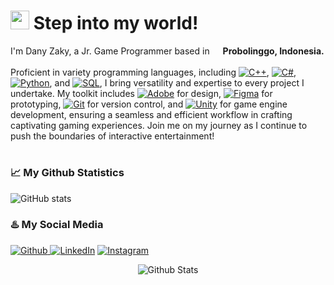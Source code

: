 <h1><img src="https://emojis.slackmojis.com/emojis/images/1531849430/4246/blob-sunglasses.gif?1531849430" width="30"/> Step into my world!</h1>

<p>I'm Dany Zaky, a Jr. Game Programmer based in <img src="https://cdn-icons-png.flaticon.com/512/5372/5372807.png" width="13"/> <b>Probolinggo, Indonesia.</b>
<br/>
<br/>
Proficient in variety programming languages, including <a href="#"><img alt="C++" src="https://custom-icon-badges.demolab.com/badge/C++-9C033A.svg?logo=cpp2&logoColor=white"></a>, <a href="#"><img alt="C#" src="https://custom-icon-badges.demolab.com/badge/C%23-68217A.svg?logo=cs2&logoColor=white"></a>, <a href="#"><img alt="Python" src="https://img.shields.io/badge/Python-14354C.svg?logo=python&logoColor=white"></a>, and <a href="#"><img alt="SQL" src="https://img.shields.io/badge/SQL-00bbcc.svg?logo=sql&logoColor=white"></a>, I bring versatility and expertise to every project I undertake.
My toolkit includes <a href="#"><img alt="Adobe" src="https://img.shields.io/badge/Adobe-FF0000.svg?logo=adobe&logoColor=white"></a> for design, <a href="#"><img alt="Figma" src="https://img.shields.io/badge/-Figma-777BB4.svg?logo=figma&logoColor=white"></a> for prototyping, <a href="#"><img alt="Git" src="https://img.shields.io/badge/Git-F05033.svg?logo=git&logoColor=white"></a> for version control, and <a href="#"><img alt="Unity" src="https://img.shields.io/badge/Unity-%23000000.svg?logo=unity&logoColor=white"></a> for game engine development, ensuring a seamless and efficient workflow in crafting captivating gaming experiences.
Join me on my journey as I continue to push the boundaries of interactive entertainment!

<h1> </h1>


### 📈 My Github Statistics

![GitHub stats](https://github-readme-stats.vercel.app/api?username=DanyZaky&show_icons=true&theme=radical&border_radius=15)

### ♨️ My Social Media
<p><a href="https://github.com/danyzaky" target="_blank"><img alt="Github" src="https://img.shields.io/badge/GitHub-%2312100E.svg?&style=for-the-badge&logo=Github&logoColor=white" /> <a href="https://www.linkedin.com/in/danyzaky" target="_blank"><img alt="LinkedIn" src="https://img.shields.io/badge/linkedin-%230077B5.svg?&style=for-the-badge&logo=linkedin&logoColor=white" /></a> <a href="https://www.instagram.com/dnyzkyd/" target="_blank"><img alt="Instagram" src="https://img.shields.io/badge/instagram-%23E4405F.svg?&style=for-the-badge&logo=instagram&logoColor=white" /></a>
</p>

  
<p align="center">
        <img src="https://raw.githubusercontent.com/mayhemantt/mayhemantt/Update/svg/Bottom.svg" alt="Github Stats" />
</p>
